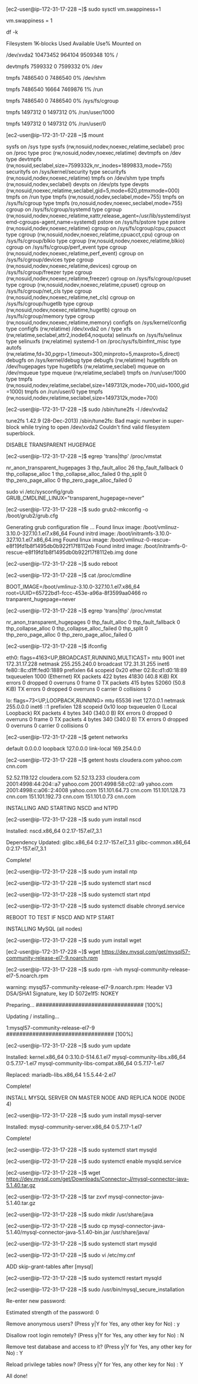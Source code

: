 [ec2-user@ip-172-31-17-228 ~]$ sudo  sysctl vm.swappiness=1

vm.swappiness = 1

df -k

Filesystem     1K-blocks   Used Available Use% Mounted on

/dev/xvda2      10473452 964104   9509348  10% /

devtmpfs         7599332      0   7599332   0% /dev

tmpfs            7486540      0   7486540   0% /dev/shm

tmpfs            7486540  16664   7469876   1% /run

tmpfs            7486540      0   7486540   0% /sys/fs/cgroup

tmpfs            1497312      0   1497312   0% /run/user/1000

tmpfs            1497312      0   1497312   0% /run/user/0

[ec2-user@ip-172-31-17-228 ~]$ mount

sysfs on /sys type sysfs (rw,nosuid,nodev,noexec,relatime,seclabel)
proc on /proc type proc (rw,nosuid,nodev,noexec,relatime)
devtmpfs on /dev type devtmpfs (rw,nosuid,seclabel,size=7599332k,nr_inodes=1899833,mode=755)
securityfs on /sys/kernel/security type securityfs (rw,nosuid,nodev,noexec,relatime)
tmpfs on /dev/shm type tmpfs (rw,nosuid,nodev,seclabel)
devpts on /dev/pts type devpts (rw,nosuid,noexec,relatime,seclabel,gid=5,mode=620,ptmxmode=000)
tmpfs on /run type tmpfs (rw,nosuid,nodev,seclabel,mode=755)
tmpfs on /sys/fs/cgroup type tmpfs (ro,nosuid,nodev,noexec,seclabel,mode=755)
cgroup on /sys/fs/cgroup/systemd type cgroup (rw,nosuid,nodev,noexec,relatime,xattr,release_agent=/usr/lib/systemd/systemd-cgroups-agent,name=systemd)
pstore on /sys/fs/pstore type pstore (rw,nosuid,nodev,noexec,relatime)
cgroup on /sys/fs/cgroup/cpu,cpuacct type cgroup (rw,nosuid,nodev,noexec,relatime,cpuacct,cpu)
cgroup on /sys/fs/cgroup/blkio type cgroup (rw,nosuid,nodev,noexec,relatime,blkio)
cgroup on /sys/fs/cgroup/perf_event type cgroup (rw,nosuid,nodev,noexec,relatime,perf_event)
cgroup on /sys/fs/cgroup/devices type cgroup (rw,nosuid,nodev,noexec,relatime,devices)
cgroup on /sys/fs/cgroup/freezer type cgroup (rw,nosuid,nodev,noexec,relatime,freezer)
cgroup on /sys/fs/cgroup/cpuset type cgroup (rw,nosuid,nodev,noexec,relatime,cpuset)
cgroup on /sys/fs/cgroup/net_cls type cgroup (rw,nosuid,nodev,noexec,relatime,net_cls)
cgroup on /sys/fs/cgroup/hugetlb type cgroup (rw,nosuid,nodev,noexec,relatime,hugetlb)
cgroup on /sys/fs/cgroup/memory type cgroup (rw,nosuid,nodev,noexec,relatime,memory)
configfs on /sys/kernel/config type configfs (rw,relatime)
/dev/xvda2 on / type xfs (rw,relatime,seclabel,attr2,inode64,noquota)
selinuxfs on /sys/fs/selinux type selinuxfs (rw,relatime)
systemd-1 on /proc/sys/fs/binfmt_misc type autofs (rw,relatime,fd=30,pgrp=1,timeout=300,minproto=5,maxproto=5,direct)
debugfs on /sys/kernel/debug type debugfs (rw,relatime)
hugetlbfs on /dev/hugepages type hugetlbfs (rw,relatime,seclabel)
mqueue on /dev/mqueue type mqueue (rw,relatime,seclabel)
tmpfs on /run/user/1000 type tmpfs (rw,nosuid,nodev,relatime,seclabel,size=1497312k,mode=700,uid=1000,gid=1000)
tmpfs on /run/user/0 type tmpfs (rw,nosuid,nodev,relatime,seclabel,size=1497312k,mode=700)


[ec2-user@ip-172-31-17-228 ~]$ sudo /sbin/tune2fs -l /dev/xvda2

tune2fs 1.42.9 (28-Dec-2013)
/sbin/tune2fs: Bad magic number in super-block while trying to open /dev/xvda2
Couldn't find valid filesystem superblock.

DISABLE TRANSPARENT HUGEPAGE

[ec2-user@ip-172-31-17-228 ~]$ egrep 'trans|thp' /proc/vmstat

nr_anon_transparent_hugepages 3
thp_fault_alloc 26
thp_fault_fallback 0
thp_collapse_alloc 1
thp_collapse_alloc_failed 0
thp_split 0
thp_zero_page_alloc 0
thp_zero_page_alloc_failed 0

sudo vi /etc/sysconfig/grub
GRUB_CMDLINE_LINUX="transparent_hugepage=never"

[ec2-user@ip-172-31-17-228 ~]$ sudo grub2-mkconfig -o /boot/grub2/grub.cfg

Generating grub configuration file ...
Found linux image: /boot/vmlinuz-3.10.0-327.10.1.el7.x86_64
Found initrd image: /boot/initramfs-3.10.0-327.10.1.el7.x86_64.img
Found linux image: /boot/vmlinuz-0-rescue-e8f19fd1b8f1495db0b922f17f8112eb
Found initrd image: /boot/initramfs-0-rescue-e8f19fd1b8f1495db0b922f17f8112eb.img
done

[ec2-user@ip-172-31-17-228 ~]$ sudo reboot


[ec2-user@ip-172-31-17-228 ~]$ cat /proc/cmdline

BOOT_IMAGE=/boot/vmlinuz-3.10.0-327.10.1.el7.x86_64 root=UUID=65722bd1-fccc-453e-a96a-8f3599aa0466 ro tranparent_hugepage=never

[ec2-user@ip-172-31-17-228 ~]$ egrep 'trans|thp' /proc/vmstat

nr_anon_transparent_hugepages 0
thp_fault_alloc 0
thp_fault_fallback 0
thp_collapse_alloc 0
thp_collapse_alloc_failed 0
thp_split 0
thp_zero_page_alloc 0
thp_zero_page_alloc_failed 0

[ec2-user@ip-172-31-17-228 ~]$ ifconfig

eth0: flags=4163<UP,BROADCAST,RUNNING,MULTICAST>  mtu 9001
        inet 172.31.17.228  netmask 255.255.240.0  broadcast 172.31.31.255
        inet6 fe80::8c:d1ff:fed0:1889  prefixlen 64  scopeid 0x20<link>
        ether 02:8c:d1:d0:18:89  txqueuelen 1000  (Ethernet)
        RX packets 422  bytes 41830 (40.8 KiB)
        RX errors 0  dropped 0  overruns 0  frame 0
        TX packets 415  bytes 52060 (50.8 KiB)
        TX errors 0  dropped 0 overruns 0  carrier 0  collisions 0

lo: flags=73<UP,LOOPBACK,RUNNING>  mtu 65536
        inet 127.0.0.1  netmask 255.0.0.0
        inet6 ::1  prefixlen 128  scopeid 0x10<host>
        loop  txqueuelen 0  (Local Loopback)
        RX packets 4  bytes 340 (340.0 B)
        RX errors 0  dropped 0  overruns 0  frame 0
        TX packets 4  bytes 340 (340.0 B)
        TX errors 0  dropped 0 overruns 0  carrier 0  collisions 0
       
[ec2-user@ip-172-31-17-228 ~]$ getent networks

default               0.0.0.0
loopback              127.0.0.0
link-local            169.254.0.0

[ec2-user@ip-172-31-17-228 ~]$ getent hosts cloudera.com yahoo.com cnn.com

52.52.119.122   cloudera.com
52.52.13.233    cloudera.com
2001:4998:44:204::a7 yahoo.com
2001:4998:58:c02::a9 yahoo.com
2001:4998:c:a06::2:4008 yahoo.com
151.101.64.73   cnn.com
151.101.128.73  cnn.com
151.101.192.73  cnn.com
151.101.0.73    cnn.com

INSTALLING AND STARTING NSCD and NTPD

[ec2-user@ip-172-31-17-228 ~]$ sudo yum install nscd

Installed:
  nscd.x86_64 0:2.17-157.el7_3.1

Dependency Updated:
  glibc.x86_64 0:2.17-157.el7_3.1     glibc-common.x86_64 0:2.17-157.el7_3.1

Complete!

[ec2-user@ip-172-31-17-228 ~]$ sudo yum install ntp

[ec2-user@ip-172-31-17-228 ~]$ sudo systemctl start nscd

[ec2-user@ip-172-31-17-228 ~]$ sudo systemctl start ntpd

[ec2-user@ip-172-31-17-228 ~]$ sudo systemctl disable chronyd.service

REBOOT TO TEST IF NSCD AND NTP START

INSTALLING MySQL (all nodes)

[ec2-user@ip-172-31-17-228 ~]$ sudo yum install wget

[ec2-user@ip-172-31-17-228 ~]$ wget https://dev.mysql.com/get/mysql57-community-release-el7-9.noarch.rpm

[ec2-user@ip-172-31-17-228 ~]$ sudo rpm -ivh mysql-community-release-el7-5.noarch.rpm

warning: mysql57-community-release-el7-9.noarch.rpm: Header V3 DSA/SHA1 Signature, key ID 5072e1f5: NOKEY

Preparing...                          ################################# [100%]

Updating / installing...

1:mysql57-community-release-el7-9  ################################# [100%]

[ec2-user@ip-172-31-17-228 ~]$ sudo yum update

Installed:
  kernel.x86_64 0:3.10.0-514.6.1.el7
  mysql-community-libs.x86_64 0:5.7.17-1.el7
  mysql-community-libs-compat.x86_64 0:5.7.17-1.el7
        
Replaced:
  mariadb-libs.x86_64 1:5.5.44-2.el7

Complete!

INSTALL MYSQL SERVER ON MASTER NODE AND REPLICA NODE (NODE 4)

[ec2-user@ip-172-31-17-228 ~]$ sudo yum install mysql-server

Installed:
  mysql-community-server.x86_64 0:5.7.17-1.el7

Complete!

[ec2-user@ip-172-31-17-228 ~]$ sudo systemctl start mysqld

[ec2-user@ip-172-31-17-228 ~]$ sudo systemctl enable mysqld.service

[ec2-user@ip-172-31-17-228 ~]$ wget https://dev.mysql.com/get/Downloads/Connector-J/mysql-connector-java-5.1.40.tar.gz

[ec2-user@ip-172-31-17-228 ~]$ tar zxvf mysql-connector-java-5.1.40.tar.gz

[ec2-user@ip-172-31-17-228 ~]$ sudo mkdir /usr/share/java

[ec2-user@ip-172-31-17-228 ~]$ sudo cp  mysql-connector-java-5.1.40/mysql-connector-java-5.1.40-bin.jar /usr/share/java/

[ec2-user@ip-172-31-17-228 ~]$ sudo systemctl start mysqld 

[ec2-user@ip-172-31-17-228 ~]$ sudo vi /etc/my.cnf

ADD skip-grant-tables after [mysql]

[ec2-user@ip-172-31-17-228 ~]$ sudo systemctl restart mysqld

[ec2-user@ip-172-31-17-228 ~]$ sudo /usr/bin/mysql_secure_installation

Re-enter new password:

Estimated strength of the password: 0



Remove anonymous users? (Press y|Y for Yes, any other key for No) : y

Disallow root login remotely? (Press y|Y for Yes, any other key for No) : N

Remove test database and access to it? (Press y|Y for Yes, any other key for No) : Y

Reload privilege tables now? (Press y|Y for Yes, any other key for No) : Y

All done!





























